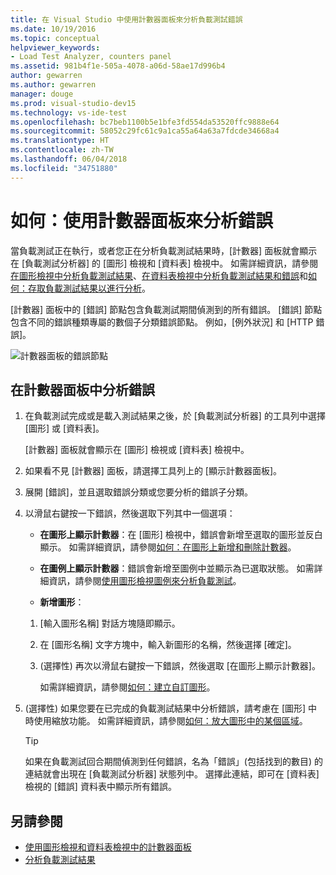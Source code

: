 ```yaml
---
title: 在 Visual Studio 中使用計數器面板來分析負載測試錯誤
ms.date: 10/19/2016
ms.topic: conceptual
helpviewer_keywords:
- Load Test Analyzer, counters panel
ms.assetid: 981b4f1e-505a-4078-a06d-58ae17d996b4
author: gewarren
ms.author: gewarren
manager: douge
ms.prod: visual-studio-dev15
ms.technology: vs-ide-test
ms.openlocfilehash: bc7beb1100b5e1bfe3fd554da53520ffc9888e64
ms.sourcegitcommit: 58052c29fc61c9a1ca55a64a63a7fdcde34668a4
ms.translationtype: HT
ms.contentlocale: zh-TW
ms.lasthandoff: 06/04/2018
ms.locfileid: "34751880"
---
```

# <a name="how-to-analyze-errors-using-the-counters-panel"></a>如何：使用計數器面板來分析錯誤

當負載測試正在執行，或者您正在分析負載測試結果時，[計數器] 面板就會顯示在 [負載測試分析器] 的 [圖形] 檢視和 [資料表] 檢視中。 如需詳細資訊，請參閱[在圖形檢視中分析負載測試結果](../test/analyze-load-test-results-in-the-graphs-view.md)、[在資料表檢視中分析負載測試結果和錯誤](../test/analyze-load-test-results-and-errors-in-the-tables-view.md)和[如何：存取負載測試結果以進行分析](../test/how-to-access-load-test-results-for-analysis.md)。

 [計數器] 面板中的 [錯誤] 節點包含負載測試期間偵測到的所有錯誤。 [錯誤] 節點包含不同的錯誤種類專屬的數個子分類錯誤節點。 例如，[例外狀況] 和 [HTTP 錯誤]。

 ![計數器面板的錯誤節點](../test/media/ltest_errornode.png)

## <a name="to-analyze-errors-in-the-counters-panel"></a>在計數器面板中分析錯誤

1.  在負載測試完成或是載入測試結果之後，於 [負載測試分析器] 的工具列中選擇 [圖形] 或 [資料表]。

     [計數器] 面板就會顯示在 [圖形] 檢視或 [資料表] 檢視中。

2.  如果看不見 [計數器] 面板，請選擇工具列上的 [顯示計數器面板]。

3.  展開 [錯誤]，並且選取錯誤分類或您要分析的錯誤子分類。

4.  以滑鼠右鍵按一下錯誤，然後選取下列其中一個選項：

    -   **在圖形上顯示計數器**：在 [圖形] 檢視中，錯誤會新增至選取的圖形並反白顯示。 如需詳細資訊，請參閱[如何：在圖形上新增和刪除計數器](../test/how-to-add-and-delete-counters-on-graphs-in-load-test-results.md)。

    -   **在圖例上顯示計數器**：錯誤會新增至圖例中並顯示為已選取狀態。 如需詳細資訊，請參閱[使用圖形檢視圖例來分析負載測試](../test/use-the-graphs-view-legend-to-analyze-load-tests.md)。

    -   **新增圖形**：

    1.  [輸入圖形名稱] 對話方塊隨即顯示。

    2.  在 [圖形名稱] 文字方塊中，輸入新圖形的名稱，然後選擇 [確定]。

    3.  (選擇性) 再次以滑鼠右鍵按一下錯誤，然後選取 [在圖形上顯示計數器]。

         如需詳細資訊，請參閱[如何：建立自訂圖形](../test/how-to-create-custom-graphs-in-load-test-results.md)。

5.  (選擇性) 如果您要在已完成的負載測試結果中分析錯誤，請考慮在 [圖形] 中時使用縮放功能。 如需詳細資訊，請參閱[如何：放大圖形中的某個區域](../test/how-to-zoom-in-on-a-region-of-the-graph-in-load-test-results.md)。

    > [!TIP]
    > 如果在負載測試回合期間偵測到任何錯誤，名為「錯誤」(包括找到的數目) 的連結就會出現在 [負載測試分析器] 狀態列中。 選擇此連結，即可在 [資料表] 檢視的 [錯誤] 資料表中顯示所有錯誤。

## <a name="see-also"></a>另請參閱

- [使用圖形檢視和資料表檢視中的計數器面板](../test/counters-panel-in-load-test-analyzer.md)
- [分析負載測試結果](../test/analyze-load-test-results-using-the-load-test-analyzer.md)